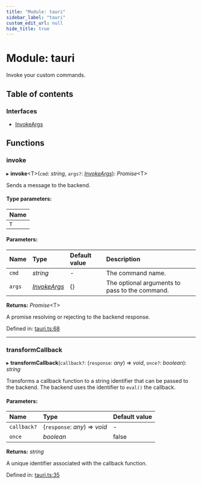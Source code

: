 ```yaml
---
title: "Module: tauri"
sidebar_label: "tauri"
custom_edit_url: null
hide_title: true
---
```


# Module: tauri

Invoke your custom commands.

## Table of contents

### Interfaces

- [InvokeArgs](../interfaces/tauri.invokeargs.md)

## Functions

### invoke

▸ **invoke**<T\>(`cmd`: *string*, `args?`: [*InvokeArgs*](../interfaces/tauri.invokeargs.md)): *Promise*<T\>

Sends a message to the backend.

#### Type parameters:

Name |
:------ |
`T` |

#### Parameters:

Name | Type | Default value | Description |
:------ | :------ | :------ | :------ |
`cmd` | *string* | - | The command name.   |
`args` | [*InvokeArgs*](../interfaces/tauri.invokeargs.md) | {} | The optional arguments to pass to the command.   |

**Returns:** *Promise*<T\>

A promise resolving or rejecting to the backend response.

Defined in: [tauri.ts:68](https://github.com/tauri-apps/tauri/blob/a68b4ee8/tooling/api/src/tauri.ts#L68)

___

### transformCallback

▸ **transformCallback**(`callback?`: (`response`: *any*) => *void*, `once?`: *boolean*): *string*

Transforms a callback function to a string identifier that can be passed to the backend.
The backend uses the identifier to `eval()` the callback.

#### Parameters:

Name | Type | Default value |
:------ | :------ | :------ |
`callback?` | (`response`: *any*) => *void* | - |
`once` | *boolean* | false |

**Returns:** *string*

A unique identifier associated with the callback function.

Defined in: [tauri.ts:35](https://github.com/tauri-apps/tauri/blob/a68b4ee8/tooling/api/src/tauri.ts#L35)
